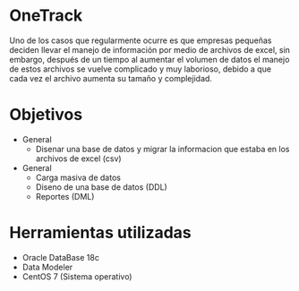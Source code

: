 # OneTrack
Uno de los casos que regularmente ocurre es que empresas pequeñas deciden llevar el manejo de información por medio de archivos de
excel, sin embargo, después de un tiempo al aumentar el volumen de datos el manejo de estos archivos se vuelve complicado y muy 
laborioso, debido a que cada vez el archivo aumenta su tamaño y complejidad.

# Objetivos 
* General
  - Disenar una base de datos y migrar la informacion que estaba en los archivos de excel (csv)
* General
  - Carga masiva de datos 
  - Diseno de una base de datos (DDL)
  - Reportes (DML)

# Herramientas utilizadas
* Oracle DataBase 18c 
* Data Modeler
* CentOS 7 (Sistema operativo)
